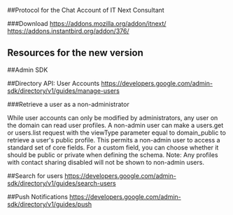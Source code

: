 ##Protocol for the Chat Account of IT Next Consultant

###Download
https://addons.mozilla.org/addon/itnext/ <br>
https://addons.instantbird.org/addon/376/

## Resources for the new version

##Admin SDK

##Directory API: User Accounts
https://developers.google.com/admin-sdk/directory/v1/guides/manage-users

###Retrieve a user as a non-administrator

While user accounts can only be modified by administrators, any user on the domain can read user profiles. A non-admin user can make a users.get or users.list request with the viewType parameter equal to domain_public to retrieve a user's public profile. This permits a non-admin user to access a standard set of core fields. For a custom field, you can choose whether it should be public or private when defining the schema.
    Note: Any profiles with contact sharing disabled will not be shown to non-admin users.

##Search for users
https://developers.google.com/admin-sdk/directory/v1/guides/search-users

##Push Notifications
https://developers.google.com/admin-sdk/directory/v1/guides/push
